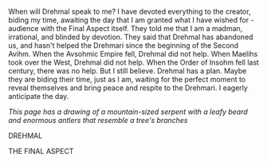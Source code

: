 When will Drehmal speak to me? I have devoted everything to the creator, biding my time, awaiting the day that I am granted what I have wished for - audience with the Final Aspect itself. They told me that I am a madman, irrational, and blinded by devotion. They said that Drehmal has abandoned us, and hasn't helped the Drehmari since the beginning of the Second Avihm. When the Avsohmic Empire fell, Drehmal did not help. When Maelihs took over the West, Drehmal did not help. When the Order of Insohm fell last century, there was no help. But I still believe. Drehmal has a plan. Maybe they are biding their time, just as I am, waiting for the perfect moment to reveal themselves and bring peace and respite to the Drehmari. I eagerly anticipate the day.

_*This page has a drawing of a mountain-sized serpent with a leafy beard and enormous antlers that resemble a tree's branches*_

DREHMAL

THE FINAL ASPECT